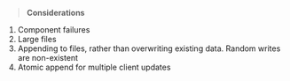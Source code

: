 
> **Considerations**
1. Component failures
2. Large files
3. Appending to files, rather than overwriting existing data. Random writes are non-existent
4. Atomic append for multiple client updates


